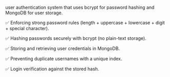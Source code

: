 user authentication system that uses bcrypt for password hashing and MongoDB for user storage.

✅ Enforcing strong password rules (length + uppercase + lowercase + digit + special character).

✅ Hashing passwords securely with bcrypt (no plain-text storage).

✅ Storing and retrieving user credentials in MongoDB.

✅ Preventing duplicate usernames with a unique index.

✅ Login verification against the stored hash.
